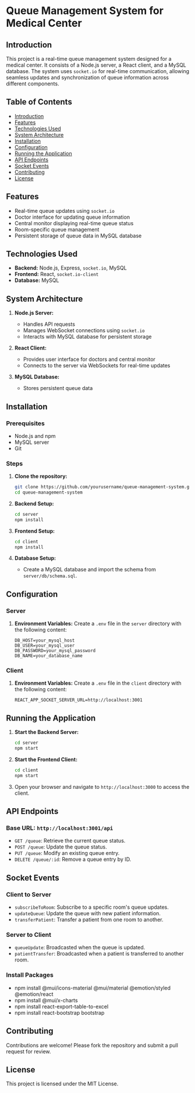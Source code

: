 
# Queue Management System for Medical Center

## Introduction

This project is a real-time queue management system designed for a medical center. It consists of a Node.js server, a React client, and a MySQL database. The system uses `socket.io` for real-time communication, allowing seamless updates and synchronization of queue information across different components.

## Table of Contents

- [Introduction](#introduction)
- [Features](#features)
- [Technologies Used](#technologies-used)
- [System Architecture](#system-architecture)
- [Installation](#installation)
- [Configuration](#configuration)
- [Running the Application](#running-the-application)
- [API Endpoints](#api-endpoints)
- [Socket Events](#socket-events)
- [Contributing](#contributing)
- [License](#license)

## Features

- Real-time queue updates using `socket.io`
- Doctor interface for updating queue information
- Central monitor displaying real-time queue status
- Room-specific queue management
- Persistent storage of queue data in MySQL database

## Technologies Used

- **Backend:** Node.js, Express, `socket.io`, MySQL
- **Frontend:** React, `socket.io-client`
- **Database:** MySQL

## System Architecture

1. **Node.js Server:**
   - Handles API requests
   - Manages WebSocket connections using `socket.io`
   - Interacts with MySQL database for persistent storage

2. **React Client:**
   - Provides user interface for doctors and central monitor
   - Connects to the server via WebSockets for real-time updates

3. **MySQL Database:**
   - Stores persistent queue data

## Installation

### Prerequisites

- Node.js and npm
- MySQL server
- Git

### Steps

1. **Clone the repository:**
   ```bash
   git clone https://github.com/yourusername/queue-management-system.git
   cd queue-management-system
   ```

2. **Backend Setup:**
   ```bash
   cd server
   npm install
   ```

3. **Frontend Setup:**
   ```bash
   cd client
   npm install
   ```

4. **Database Setup:**
   - Create a MySQL database and import the schema from `server/db/schema.sql`.

## Configuration

### Server

1. **Environment Variables:**
   Create a `.env` file in the `server` directory with the following content:
   ```env
   DB_HOST=your_mysql_host
   DB_USER=your_mysql_user
   DB_PASSWORD=your_mysql_password
   DB_NAME=your_database_name
   ```

### Client

1. **Environment Variables:**
   Create a `.env` file in the `client` directory with the following content:
   ```env
   REACT_APP_SOCKET_SERVER_URL=http://localhost:3001
   ```

## Running the Application

1. **Start the Backend Server:**
   ```bash
   cd server
   npm start
   ```

2. **Start the Frontend Client:**
   ```bash
   cd client
   npm start
   ```

3. Open your browser and navigate to `http://localhost:3000` to access the client.

## API Endpoints

### Base URL: `http://localhost:3001/api`

- `GET /queue`: Retrieve the current queue status.
- `POST /queue`: Update the queue status.
- `PUT /queue`: Modify an existing queue entry.
- `DELETE /queue/:id`: Remove a queue entry by ID.

## Socket Events

### Client to Server

- `subscribeToRoom`: Subscribe to a specific room's queue updates.
- `updateQueue`: Update the queue with new patient information.
- `transferPatient`: Transfer a patient from one room to another.

### Server to Client

- `queueUpdate`: Broadcasted when the queue is updated.
- `patientTransfer`: Broadcasted when a patient is transferred to another room.

### Install Packages

- npm install @mui/icons-material @mui/material @emotion/styled @emotion/react
- npm install @mui/x-charts
- npm install react-export-table-to-excel
- npm install react-bootstrap bootstrap
## Contributing

Contributions are welcome! Please fork the repository and submit a pull request for review.

## License

This project is licensed under the MIT License.
